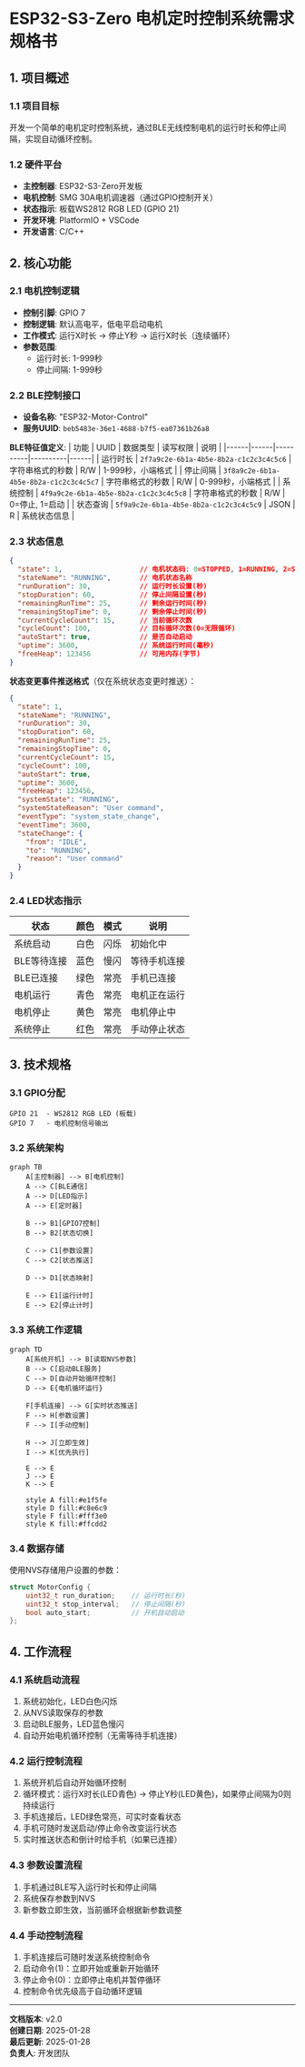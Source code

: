 # ESP32-S3-Zero 电机定时控制系统需求规格书

## 1. 项目概述

### 1.1 项目目标
开发一个简单的电机定时控制系统，通过BLE无线控制电机的运行时长和停止间隔，实现自动循环控制。

### 1.2 硬件平台
- **主控制器**: ESP32-S3-Zero开发板
- **电机控制**: SMG 30A电机调速器（通过GPIO控制开关）
- **状态指示**: 板载WS2812 RGB LED (GPIO 21)
- **开发环境**: PlatformIO + VSCode
- **开发语言**: C/C++

## 2. 核心功能

### 2.1 电机控制逻辑
- **控制引脚**: GPIO 7
- **控制逻辑**: 默认高电平，低电平启动电机
- **工作模式**: 运行X时长 → 停止Y秒 → 运行X时长（连续循环）
- **参数范围**:
  - 运行时长: 1-999秒
  - 停止间隔: 1-999秒

### 2.2 BLE控制接口
- **设备名称**: "ESP32-Motor-Control"
- **服务UUID**: `beb5483e-36e1-4688-b7f5-ea07361b26a8`

**BLE特征值定义**:
| 功能 | UUID | 数据类型 | 读写权限 | 说明 |
|------|------|----------|----------|------|
| 运行时长 | `2f7a9c2e-6b1a-4b5e-8b2a-c1c2c3c4c5c6` | 字符串格式的秒数 | R/W | 1-999秒，小端格式 |
| 停止间隔 | `3f8a9c2e-6b1a-4b5e-8b2a-c1c2c3c4c5c7` | 字符串格式的秒数 | R/W | 0-999秒，小端格式 |
| 系统控制 | `4f9a9c2e-6b1a-4b5e-8b2a-c1c2c3c4c5c8` | 字符串格式的秒数 | R/W | 0=停止, 1=启动 |
| 状态查询 | `5f9a9c2e-6b1a-4b5e-8b2a-c1c2c3c4c5c9` | JSON | R | 系统状态信息 |

### 2.3 状态信息
```json
{
  "state": 1,                   // 电机状态码: 0=STOPPED, 1=RUNNING, 2=STOPPING, 3=STARTING, 4=ERROR
  "stateName": "RUNNING",       // 电机状态名称
  "runDuration": 30,            // 运行时长设置(秒)
  "stopDuration": 60,           // 停止间隔设置(秒)
  "remainingRunTime": 25,       // 剩余运行时间(秒)
  "remainingStopTime": 0,       // 剩余停止时间(秒)
  "currentCycleCount": 15,      // 当前循环次数
  "cycleCount": 100,            // 目标循环次数(0=无限循环)
  "autoStart": true,            // 是否自动启动
  "uptime": 3600,               // 系统运行时间(毫秒)
  "freeHeap": 123456            // 可用内存(字节)
}
```

**状态变更事件推送格式**（仅在系统状态变更时推送）：
```json
{
  "state": 1,
  "stateName": "RUNNING",
  "runDuration": 30,
  "stopDuration": 60,
  "remainingRunTime": 25,
  "remainingStopTime": 0,
  "currentCycleCount": 15,
  "cycleCount": 100,
  "autoStart": true,
  "uptime": 3600,
  "freeHeap": 123456,
  "systemState": "RUNNING",
  "systemStateReason": "User command",
  "eventType": "system_state_change",
  "eventTime": 3600,
  "stateChange": {
    "from": "IDLE",
    "to": "RUNNING",
    "reason": "User command"
  }
}
```

### 2.4 LED状态指示
| 状态 | 颜色 | 模式 | 说明 |
|------|------|------|------|
| 系统启动 | 白色 | 闪烁 | 初始化中 |
| BLE等待连接 | 蓝色 | 慢闪 | 等待手机连接 |
| BLE已连接 | 绿色 | 常亮 | 手机已连接 |
| 电机运行 | 青色 | 常亮 | 电机正在运行 |
| 电机停止 | 黄色 | 常亮 | 电机停止中 |
| 系统停止 | 红色 | 常亮 | 手动停止状态 |

## 3. 技术规格

### 3.1 GPIO分配
```
GPIO 21  - WS2812 RGB LED (板载)
GPIO 7   - 电机控制信号输出
```

### 3.2 系统架构
```mermaid
graph TB
    A[主控制器] --> B[电机控制]
    A --> C[BLE通信]
    A --> D[LED指示]
    A --> E[定时器]
    
    B --> B1[GPIO7控制]
    B --> B2[状态切换]
    
    C --> C1[参数设置]
    C --> C2[状态推送]
    
    D --> D1[状态映射]
    
    E --> E1[运行计时]
    E --> E2[停止计时]
```

### 3.3 系统工作逻辑
```mermaid
graph TD
    A[系统开机] --> B[读取NVS参数]
    B --> C[启动BLE服务]
    C --> D[自动开始循环控制]
    D --> E{电机循环运行}
    
    F[手机连接] --> G[实时状态推送]
    F --> H[参数设置]
    F --> I[手动控制]
    
    H --> J[立即生效]
    I --> K[优先执行]
    
    E --> E
    J --> E
    K --> E
    
    style A fill:#e1f5fe
    style D fill:#c8e6c9
    style F fill:#fff3e0
    style K fill:#ffcdd2
```

### 3.4 数据存储
使用NVS存储用户设置的参数：
```cpp
struct MotorConfig {
    uint32_t run_duration;    // 运行时长(秒)
    uint32_t stop_interval;   // 停止间隔(秒)
    bool auto_start;          // 开机自动启动
};
```

## 4. 工作流程

### 4.1 系统启动流程
1. 系统初始化，LED白色闪烁
2. 从NVS读取保存的参数
3. 启动BLE服务，LED蓝色慢闪
4. 自动开始电机循环控制（无需等待手机连接）

### 4.2 运行控制流程
1. 系统开机后自动开始循环控制
2. 循环模式：运行X时长(LED青色) → 停止Y秒(LED黄色)，如果停止间隔为0则持续运行
3. 手机连接后，LED绿色常亮，可实时查看状态
4. 手机可随时发送启动/停止命令改变运行状态
5. 实时推送状态和倒计时给手机（如果已连接）

### 4.3 参数设置流程
1. 手机通过BLE写入运行时长和停止间隔
2. 系统保存参数到NVS
3. 新参数立即生效，当前循环会根据新参数调整

### 4.4 手动控制流程
1. 手机连接后可随时发送系统控制命令
2. 启动命令(1)：立即开始或重新开始循环
3. 停止命令(0)：立即停止电机并暂停循环
4. 控制命令优先级高于自动循环逻辑

---

**文档版本**: v2.0  
**创建日期**: 2025-01-28  
**最后更新**: 2025-01-28  
**负责人**: 开发团队